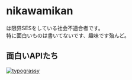 # nikawamikan

は限界SESをしている社会不適合者です。  
特に面白いものは書いてないです、趣味です殆んど。  

## 面白いAPIたち

[![typograssy](https://typograssy.deno.dev/api?l0=e8f2f1&l1=c0f2f0&l2=86e5e2&l3=41d3cf&l4=1bc9c3&bg=fafcfc&frame=47e3df&text=%E3%81%90%E3%82%8B%E3%81%90%E3%82%8B%E3%81%90%E3%82%8B%E3%81%90%E3%82%8B&speed=100&comment=for%28%3B%3B%29%7BSystem.out.print%28%22%E3%81%90%E3%82%8B%22%29%7D)](https://github.com/kawarimidoll/typograssy)
